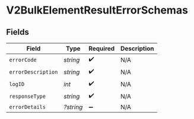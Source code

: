 # V2BulkElementResultErrorSchemas


## Fields

| Field              | Type               | Required           | Description        |
| ------------------ | ------------------ | ------------------ | ------------------ |
| `errorCode`        | *string*           | :heavy_check_mark: | N/A                |
| `errorDescription` | *string*           | :heavy_check_mark: | N/A                |
| `logID`            | *int*              | :heavy_check_mark: | N/A                |
| `responseType`     | *string*           | :heavy_check_mark: | N/A                |
| `errorDetails`     | *?string*          | :heavy_minus_sign: | N/A                |